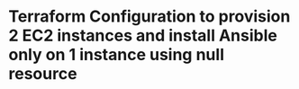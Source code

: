 # Terraform Configuration to provision 2 EC2 instances and install Ansible only on 1 instance using null resource
